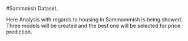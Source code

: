 #Sammmish Dataset.

Here Analysis with regards to housing in Sammammish is being showed. Three models will be created and the best one will be selected for price prediction.

